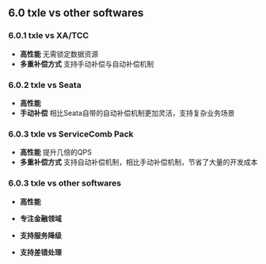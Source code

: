 ## 6.0 txle vs other softwares
### 6.0.1 txle vs XA/TCC

- **高性能**  无需锁定数据资源
- **多重补偿方式**  支持手动补偿与自动补偿机制

### 6.0.2 txle vs Seata

- **高性能**  
- **手动补偿**  相比Seata自带的自动补偿机制更加灵活，支持复杂业务场景

### 6.0.3 txle vs ServiceComb Pack

- **高性能**  提升几倍的QPS
- **多重补偿方式**  支持自动补偿机制，相比手动补偿机制，节省了大量的开发成本

### 6.0.3 txle vs other softwares

+ **高性能**

- **专注金融领域**

- **支持服务降级**

- **支持差错处理**